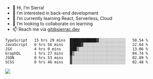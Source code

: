 - 👋 Hi, I’m Sierra!
- 👀 I’m interested in back-end development
- 🌱 I’m currently learning React, Serverless, Cloud
- 💞️ I’m looking to collaborate on learning
- 📫 Reach me via git@sierrac.dev

<!--START_SECTION:waka-->

```text
TypeScript   15 hrs 29 mins  ████████████▓░░░░░░░░░░░░   50.54 %
JavaScript   6 hrs 56 mins   █████▓░░░░░░░░░░░░░░░░░░░   22.64 %
JSX          4 hrs 0 mins    ███▒░░░░░░░░░░░░░░░░░░░░░   13.06 %
GraphQL      1 hrs 27 mins   █▒░░░░░░░░░░░░░░░░░░░░░░░   04.74 %
JSON         0 hrs 53 mins   ▓░░░░░░░░░░░░░░░░░░░░░░░░   02.89 %
SCSS         0 hrs 46 mins   ▓░░░░░░░░░░░░░░░░░░░░░░░░   02.48 %
```

<!--END_SECTION:waka-->


![](https://hit.yhype.me/github/profile?user_id=7351311)
